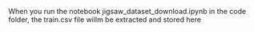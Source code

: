 When you run the notebook jigsaw_dataset_download.ipynb in the code folder, the train.csv file willm be extracted and stored here
